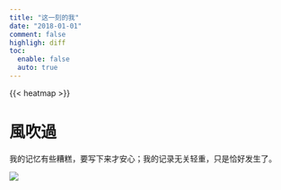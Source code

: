 ```yaml
---
title: "这一刻的我"
date: "2018-01-01"
comment: false
highligh: diff
toc:
  enable: false
  auto: true
---
```


{{< heatmap >}}

# 風吹過

我的记忆有些糟糕，要写下来才安心；我的记录无关轻重，只是恰好发生了。

![](https://photos.philohao.com/picimpact/weekly/2024W29.svg)